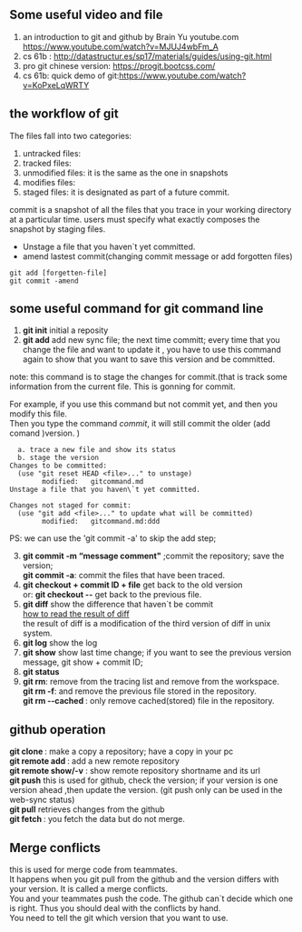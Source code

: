 ## Some useful video and file

1. an introduction to git and github by Brain Yu  youtube.com https://www.youtube.com/watch?v=MJUJ4wbFm_A
2. cs 61b : http://datastructur.es/sp17/materials/guides/using-git.html
3. pro git chinese version: https://progit.bootcss.com/
4. cs 61b: quick demo of git:https://www.youtube.com/watch?v=KoPxeLqWRTY

## the workflow of git
The files fall into two categories:
1. untracked files:
2. tracked files:
  1. unmodified files: it is the same as the one in snapshots
  2. modifies files:
  3. staged files: it is designated as part of a future commit.

commit is a snapshot of all the files that you trace in your working directory at a particular time.
users must specify what exactly composes the snapshot by staging files.

+ Unstage a file that you haven\`t yet committed.
+ amend lastest commit(changing commit message or add forgotten files)
```
git add [forgetten-file]
git commit -amend
```


## some useful command for git command line

1. **git init**   initial a reposity
2. **git add**    add new sync file; the next time committ;
every time that you change the file and want to update it , you have to use this command again to show that you want to save this version and be committed.

  note: this command is to stage the changes for commit.(that is track some information from the current file. This is gonning for commit.

  For example, if you use this command but not commit yet, and then you modify this file.  
  Then you type the command *commit*, it will still commit the older (add comand )version. )

```
  a. trace a new file and show its status
  b. stage the version
Changes to be committed:
  (use "git reset HEAD <file>..." to unstage)
        modified:   gitcommand.md
Unstage a file that you haven\`t yet committed.

Changes not staged for commit:
  (use "git add <file>..." to update what will be committed)
        modified:   gitcommand.md:ddd
```

PS: we can use the 'git commit -a' to skip the add step;

3. **git commit -m “message comment"** ;commit the repository; save the version;  
**git commit -a**: commit the files that have been traced.
4. **git checkout + commit ID + file**   get back to the old version  
or: **git checkout --<file>** get back to the previous file.
5. **git diff**    show the difference that haven\`t be commit  
[how to read the result of diff](http://www.ruanyifeng.com/blog/2012/08/how_to_read_diff.html)   
the result of diff is a modification of the third version of diff in unix system.
6. **git log**    show the log
7. **git show**   show last time change; if you want to see the previous version message, git show + commit ID;
8. **git status**
9. **git rm**: remove from the tracing list and remove from the workspace.   
**git rm -f**: and remove the previous file stored in the repository.  
**git rm --cached <file>**: only remove cached(stored) file in the repository.


## github operation
**git clone <url>**  :  make a copy a repository; have a copy in your pc  
**git remote add <shortname> <url>** : add a new remote repository   
**git remote show/-v** : show remote repository shortname and its url  
**git push**     this is used for github, check the version; if your version is one version ahead ,then update the version. (git push only can be used in the web-sync status)  
**git pull** retrieves changes from the github  
**git fetch <remotename>**: you fetch the data but do not merge.


## Merge conflicts
this is used for merge code from teammates.   
It happens when you git pull from the github and the version differs with your version. It is called a merge conflicts.  
You and your teammates push the code. The github can\`t decide which one is right. Thus you should deal with the conflicts by hand.  
You need to tell the git which version that you want to use.   
